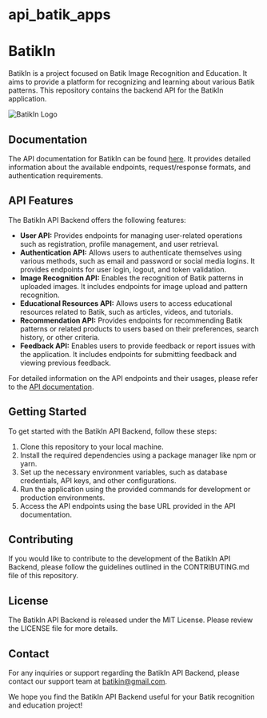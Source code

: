 # api_batik_apps
# BatikIn

BatikIn is a project focused on Batik Image Recognition and Education. It aims to provide a platform for recognizing and learning about various Batik patterns. This repository contains the backend API for the BatikIn application.

![BatikIn Logo](path/to/logo.png)

## Documentation

The API documentation for BatikIn can be found [here](link-to-api-docs). It provides detailed information about the available endpoints, request/response formats, and authentication requirements.

## API Features

The BatikIn API Backend offers the following features:

- **User API:** Provides endpoints for managing user-related operations such as registration, profile management, and user retrieval.
- **Authentication API:** Allows users to authenticate themselves using various methods, such as email and password or social media logins. It provides endpoints for user login, logout, and token validation.
- **Image Recognition API:** Enables the recognition of Batik patterns in uploaded images. It includes endpoints for image upload and pattern recognition.
- **Educational Resources API:** Allows users to access educational resources related to Batik, such as articles, videos, and tutorials.
- **Recommendation API:** Provides endpoints for recommending Batik patterns or related products to users based on their preferences, search history, or other criteria.
- **Feedback API:** Enables users to provide feedback or report issues with the application. It includes endpoints for submitting feedback and viewing previous feedback.

For detailed information on the API endpoints and their usages, please refer to the [API documentation](https://backend.batikin.site).

## Getting Started

To get started with the BatikIn API Backend, follow these steps:

1. Clone this repository to your local machine.
2. Install the required dependencies using a package manager like npm or yarn.
3. Set up the necessary environment variables, such as database credentials, API keys, and other configurations.
4. Run the application using the provided commands for development or production environments.
5. Access the API endpoints using the base URL provided in the API documentation.

## Contributing

If you would like to contribute to the development of the BatikIn API Backend, please follow the guidelines outlined in the CONTRIBUTING.md file of this repository.

## License

The BatikIn API Backend is released under the MIT License. Please review the LICENSE file for more details.

## Contact

For any inquiries or support regarding the BatikIn API Backend, please contact our support team at batikin@gmail.com.

We hope you find the BatikIn API Backend useful for your Batik recognition and education project!
